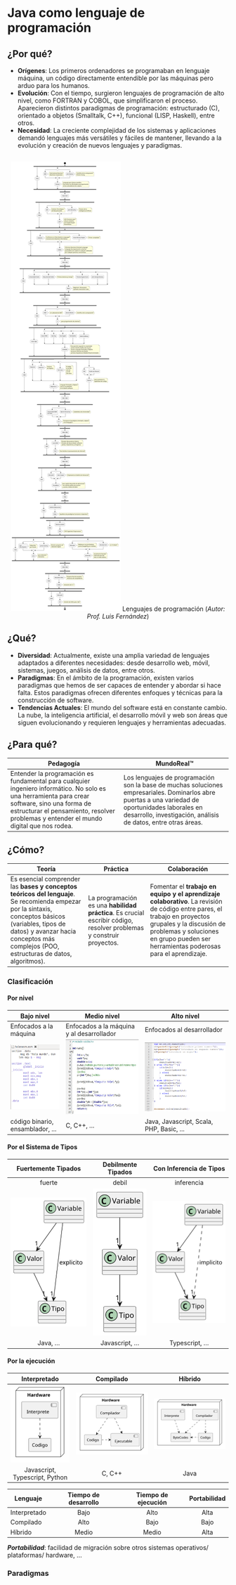 # Java como lenguaje de programación

## ¿Por qué?

- **Orígenes**: Los primeros ordenadores se programaban en lenguaje máquina, un código directamente entendible por las máquinas pero arduo para los humanos.
- **Evolución**: Con el tiempo, surgieron lenguajes de programación de alto nivel, como FORTRAN y COBOL, que simplificaron el proceso. Aparecieron distintos paradigmas de programación: estructurado (C), orientado a objetos (Smalltalk, C++), funcional (LISP, Haskell), entre otros.
- **Necesidad**: La creciente complejidad de los sistemas y aplicaciones demandó lenguajes más versátiles y fáciles de mantener, llevando a la evolución y creación de nuevos lenguajes y paradigmas.

<div align="center">

||
|:-:|
![](/imagenes/modelosUML/lenguajesProgramacion.svg)
Lenguajes de programación (*Autor: Prof. Luis Fernández*)

</div>

## ¿Qué?

- **Diversidad**: Actualmente, existe una amplia variedad de lenguajes adaptados a diferentes necesidades: desde desarrollo web, móvil, sistemas, juegos, análisis de datos, entre otros.
- **Paradigmas**: En el ámbito de la programación, existen varios paradigmas que hemos de ser capaces de entender y abordar si hace falta. Estos paradigmas ofrecen diferentes enfoques y técnicas para la construcción de software.
- **Tendencias Actuales**: El mundo del software está en constante cambio. La nube, la inteligencia artificial, el desarrollo móvil y web son áreas que siguen evolucionando y requieren lenguajes y herramientas adecuadas.

## ¿Para qué?

|Pedagogía|MundoReal™️|
|-|-|
Entender la programación es fundamental para cualquier ingeniero informático. No solo es una herramienta para crear software, sino una forma de estructurar el pensamiento, resolver problemas y entender el mundo digital que nos rodea.|Los lenguajes de programación son la base de muchas soluciones empresariales. Dominarlos abre puertas a una variedad de oportunidades laborales en desarrollo, investigación, análisis de datos, entre otras áreas.


## ¿Cómo?

|Teoría|Práctica|Colaboración
|-|-|-
Es esencial comprender las **bases y conceptos teóricos del lenguaje**. Se recomienda empezar por la sintaxis, conceptos básicos (variables, tipos de datos) y avanzar hacia conceptos más complejos (POO, estructuras de datos, algoritmos).|La programación es una **habilidad práctica**. Es crucial escribir código, resolver problemas y construir proyectos.|Fomentar el **trabajo en equipo y el aprendizaje colaborativo**. La revisión de código entre pares, el trabajo en proyectos grupales y la discusión de problemas y soluciones en grupo pueden ser herramientas poderosas para el aprendizaje.

### Clasificación 

#### Por nivel

<div align="center">

|Bajo nivel|Medio nivel|Alto nivel|
|-|-|-|
Enfocados a la máquina|Enfocados a la máquina y al desarrollador|Enfocados al desarrollador
|![](/imagenes/ensamblador.png)|![](/imagenes/c.jpg)|![](/imagenes/javascript.png)
código binario, ensamblador, ...​|C, C++, ...​|Java, Javascript, Scala, PHP, Basic, ...

</div>

#### Por el Sistema de Tipos

<div align="center">

|Fuertemente Tipados|Debilmente Tipados|Con Inferencia de Tipos
|:-:|:-:|:-:
fuerte|debil|inferencia
![](/imagenes/modelosUML/lenguajeTipoFuerte.svg)|![](/imagenes/modelosUML/lenguajeTipoDebil.svg)|![](/imagenes/modelosUML/lenguajeTipoInferencia.svg)
Java, …|Javascript, …​|Typescript, …​

</div>

#### Por la ejecución

<div align="center">

|Interpretado|Compilado|Híbrido
|:-:|:-:|:-:
|![](/imagenes/modelosUML/lenguajeEjecucionInterpretado.svg)|![](/imagenes/modelosUML/lenguajeEjecucionCompilado.svg)|![](/imagenes/modelosUML/lenguajeEjecucionHibrido.svg)
Javascript, Typescript, Python|C, C++|Java

|Lenguaje|Tiempo de desarrollo|Tiempo de ejecución|Portabilidad
|-|:-:|:-:|:-:
Interpretado|Bajo|Alto|Alta
Compilado|Alto|Bajo|Bajo
Híbrido|Medio|Medio|Alta

</div>

***Portabilidad***: facilidad de migración sobre otros sistemas operativos/ plataformas/ hardware, …​

### Paradigmas

